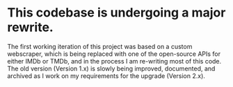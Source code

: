 # This codebase is undergoing a major rewrite.

The first working iteration of this project was based on a custom webscraper, which is being replaced with one of the open-source APIs for either IMDb or TMDb, and in the process I am re-writing most of this code.  The old version (Version 1.x) is slowly being improved, documented, and archived as I work on my requirements for the upgrade (Version 2.x).

